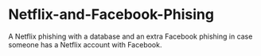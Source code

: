 # Netflix-and-Facebook-Phising
A Netflix phishing with a database and an extra Facebook phishing in case someone has a Netflix account with Facebook.
